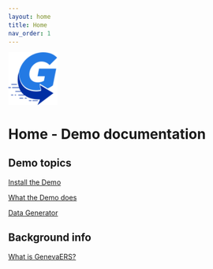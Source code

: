 ```yaml
---
layout: home
title: Home
nav_order: 1
---
```


<img src="images/genevaers-icon.svg" alt="logo" style="width:100px;"/>

# Home - Demo documentation

## Demo topics

 [Install the Demo](InstallDemo.md)

 [What the Demo does](WhatDemoDoes.md)

 [Data Generator](DataGenerator.md)
 

## Background info

[What is GenevaERS?](WhatIsGenevaERS.md)



